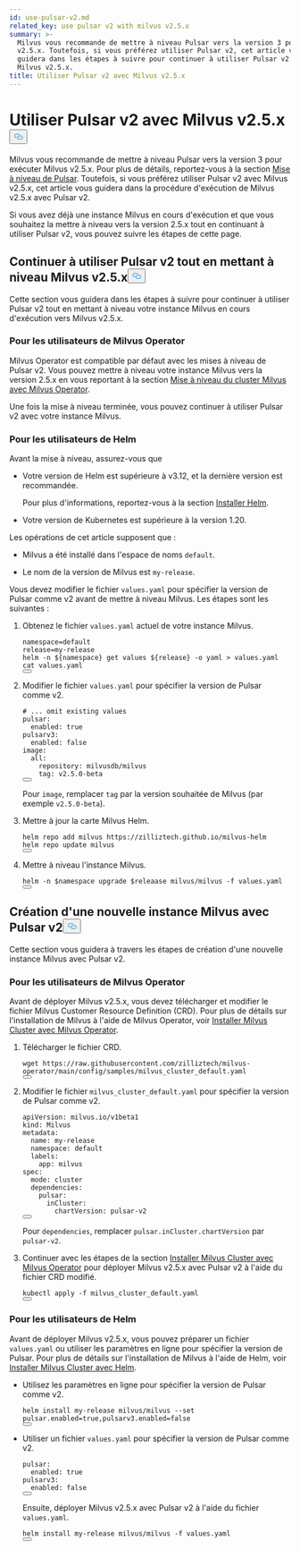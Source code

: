 ```yaml
---
id: use-pulsar-v2.md
related_key: use pulsar v2 with milvus v2.5.x
summary: >-
  Milvus vous recommande de mettre à niveau Pulsar vers la version 3 pour Milvus
  v2.5.x. Toutefois, si vous préférez utiliser Pulsar v2, cet article vous
  guidera dans les étapes à suivre pour continuer à utiliser Pulsar v2 avec
  Milvus v2.5.x.
title: Utiliser Pulsar v2 avec Milvus v2.5.x
---
```


<h1 id="Use-Pulsar-v2-with-Milvus-v25x" class="common-anchor-header">Utiliser Pulsar v2 avec Milvus v2.5.x<button data-href="#Use-Pulsar-v2-with-Milvus-v25x" class="anchor-icon" translate="no">
      <svg translate="no"
        aria-hidden="true"
        focusable="false"
        height="20"
        version="1.1"
        viewBox="0 0 16 16"
        width="16"
      >
        <path
          fill="#0092E4"
          fill-rule="evenodd"
          d="M4 9h1v1H4c-1.5 0-3-1.69-3-3.5S2.55 3 4 3h4c1.45 0 3 1.69 3 3.5 0 1.41-.91 2.72-2 3.25V8.59c.58-.45 1-1.27 1-2.09C10 5.22 8.98 4 8 4H4c-.98 0-2 1.22-2 2.5S3 9 4 9zm9-3h-1v1h1c1 0 2 1.22 2 2.5S13.98 12 13 12H9c-.98 0-2-1.22-2-2.5 0-.83.42-1.64 1-2.09V6.25c-1.09.53-2 1.84-2 3.25C6 11.31 7.55 13 9 13h4c1.45 0 3-1.69 3-3.5S14.5 6 13 6z"
        ></path>
      </svg>
    </button></h1><p>Milvus vous recommande de mettre à niveau Pulsar vers la version 3 pour exécuter Milvus v2.5.x. Pour plus de détails, reportez-vous à la section <a href="/docs/fr/v2.5.x/upgrade-pulsar-v3.md">Mise à niveau de Pulsar</a>. Toutefois, si vous préférez utiliser Pulsar v2 avec Milvus v2.5.x, cet article vous guidera dans la procédure d'exécution de Milvus v2.5.x avec Pulsar v2.</p>
<p>Si vous avez déjà une instance Milvus en cours d'exécution et que vous souhaitez la mettre à niveau vers la version 2.5.x tout en continuant à utiliser Pulsar v2, vous pouvez suivre les étapes de cette page.</p>
<h2 id="Continue-using-Pulsar-v2-while-upgrading-Milvus-v25x" class="common-anchor-header">Continuer à utiliser Pulsar v2 tout en mettant à niveau Milvus v2.5.x<button data-href="#Continue-using-Pulsar-v2-while-upgrading-Milvus-v25x" class="anchor-icon" translate="no">
      <svg translate="no"
        aria-hidden="true"
        focusable="false"
        height="20"
        version="1.1"
        viewBox="0 0 16 16"
        width="16"
      >
        <path
          fill="#0092E4"
          fill-rule="evenodd"
          d="M4 9h1v1H4c-1.5 0-3-1.69-3-3.5S2.55 3 4 3h4c1.45 0 3 1.69 3 3.5 0 1.41-.91 2.72-2 3.25V8.59c.58-.45 1-1.27 1-2.09C10 5.22 8.98 4 8 4H4c-.98 0-2 1.22-2 2.5S3 9 4 9zm9-3h-1v1h1c1 0 2 1.22 2 2.5S13.98 12 13 12H9c-.98 0-2-1.22-2-2.5 0-.83.42-1.64 1-2.09V6.25c-1.09.53-2 1.84-2 3.25C6 11.31 7.55 13 9 13h4c1.45 0 3-1.69 3-3.5S14.5 6 13 6z"
        ></path>
      </svg>
    </button></h2><p>Cette section vous guidera dans les étapes à suivre pour continuer à utiliser Pulsar v2 tout en mettant à niveau votre instance Milvus en cours d'exécution vers Milvus v2.5.x.</p>
<h3 id="For-Milvus-Operator-users" class="common-anchor-header">Pour les utilisateurs de Milvus Operator</h3><p>Milvus Operator est compatible par défaut avec les mises à niveau de Pulsar v2. Vous pouvez mettre à niveau votre instance Milvus vers la version 2.5.x en vous reportant à la section <a href="/docs/fr/v2.5.x/upgrade_milvus_cluster-operator.md">Mise à niveau du cluster Milvus avec Milvus Operator</a>.</p>
<p>Une fois la mise à niveau terminée, vous pouvez continuer à utiliser Pulsar v2 avec votre instance Milvus.</p>
<h3 id="For-Helm-users" class="common-anchor-header">Pour les utilisateurs de Helm</h3><p>Avant la mise à niveau, assurez-vous que</p>
<ul>
<li><p>Votre version de Helm est supérieure à v3.12, et la dernière version est recommandée.</p>
<p>Pour plus d'informations, reportez-vous à la section <a href="https://helm.sh/docs/intro/install/">Installer Helm</a>.</p></li>
<li><p>Votre version de Kubernetes est supérieure à la version 1.20.</p></li>
</ul>
<p>Les opérations de cet article supposent que :</p>
<ul>
<li><p>Milvus a été installé dans l'espace de noms <code translate="no">default</code>.</p></li>
<li><p>Le nom de la version de Milvus est <code translate="no">my-release</code>.</p></li>
</ul>
<p>Vous devez modifier le fichier <code translate="no">values.yaml</code> pour spécifier la version de Pulsar comme v2 avant de mettre à niveau Milvus. Les étapes sont les suivantes :</p>
<ol>
<li><p>Obtenez le fichier <code translate="no">values.yaml</code> actuel de votre instance Milvus.</p>
<pre><code translate="no" class="language-bash">namespace=default
release=my-release
helm -n <span class="hljs-variable">${namespace}</span> get values <span class="hljs-variable">${release}</span> -o yaml &gt; values.yaml
<span class="hljs-built_in">cat</span> values.yaml
<button class="copy-code-btn"></button></code></pre></li>
<li><p>Modifier le fichier <code translate="no">values.yaml</code> pour spécifier la version de Pulsar comme v2.</p>
<pre><code translate="no" class="language-yaml"><span class="hljs-comment"># ... omit existing values</span>
pulsar:
  enabled: <span class="hljs-literal">true</span>
pulsarv3:
  enabled: <span class="hljs-literal">false</span>
image:
  all:
    repository: milvusdb/milvus
    tag: v2.5.0-beta 
<button class="copy-code-btn"></button></code></pre>
<p>Pour <code translate="no">image</code>, remplacer <code translate="no">tag</code> par la version souhaitée de Milvus (par exemple <code translate="no">v2.5.0-beta</code>).</p></li>
<li><p>Mettre à jour la carte Milvus Helm.</p>
<pre><code translate="no" class="language-bash">helm repo <span class="hljs-keyword">add</span> milvus https:<span class="hljs-comment">//zilliztech.github.io/milvus-helm</span>
helm repo update milvus
<button class="copy-code-btn"></button></code></pre></li>
<li><p>Mettre à niveau l'instance Milvus.</p>
<pre><code translate="no" class="language-bash">helm -n <span class="hljs-variable">$namespace</span> upgrade <span class="hljs-variable">$releaase</span> milvus/milvus -f values.yaml
<button class="copy-code-btn"></button></code></pre></li>
</ol>
<h2 id="Creating-a-new-Milvus-instance-with-Pulsar-v2" class="common-anchor-header">Création d'une nouvelle instance Milvus avec Pulsar v2<button data-href="#Creating-a-new-Milvus-instance-with-Pulsar-v2" class="anchor-icon" translate="no">
      <svg translate="no"
        aria-hidden="true"
        focusable="false"
        height="20"
        version="1.1"
        viewBox="0 0 16 16"
        width="16"
      >
        <path
          fill="#0092E4"
          fill-rule="evenodd"
          d="M4 9h1v1H4c-1.5 0-3-1.69-3-3.5S2.55 3 4 3h4c1.45 0 3 1.69 3 3.5 0 1.41-.91 2.72-2 3.25V8.59c.58-.45 1-1.27 1-2.09C10 5.22 8.98 4 8 4H4c-.98 0-2 1.22-2 2.5S3 9 4 9zm9-3h-1v1h1c1 0 2 1.22 2 2.5S13.98 12 13 12H9c-.98 0-2-1.22-2-2.5 0-.83.42-1.64 1-2.09V6.25c-1.09.53-2 1.84-2 3.25C6 11.31 7.55 13 9 13h4c1.45 0 3-1.69 3-3.5S14.5 6 13 6z"
        ></path>
      </svg>
    </button></h2><p>Cette section vous guidera à travers les étapes de création d'une nouvelle instance Milvus avec Pulsar v2.</p>
<h3 id="For-Milvus-Operator-users" class="common-anchor-header">Pour les utilisateurs de Milvus Operator</h3><p>Avant de déployer Milvus v2.5.x, vous devez télécharger et modifier le fichier Milvus Customer Resource Definition (CRD). Pour plus de détails sur l'installation de Milvus à l'aide de Milvus Operator, voir <a href="/docs/fr/v2.5.x/install_cluster-milvusoperator.md">Installer Milvus Cluster avec Milvus Operator</a>.</p>
<ol>
<li><p>Télécharger le fichier CRD.</p>
<pre><code translate="no" class="language-bash">wget <span class="hljs-attr">https</span>:<span class="hljs-comment">//raw.githubusercontent.com/zilliztech/milvus-operator/main/config/samples/milvus_cluster_default.yaml</span>
<button class="copy-code-btn"></button></code></pre></li>
<li><p>Modifier le fichier <code translate="no">milvus_cluster_default.yaml</code> pour spécifier la version de Pulsar comme v2.</p>
<pre><code translate="no" class="language-yaml"><span class="hljs-attr">apiVersion</span>: milvus.<span class="hljs-property">io</span>/v1beta1
<span class="hljs-attr">kind</span>: <span class="hljs-title class_">Milvus</span>
<span class="hljs-attr">metadata</span>:
  <span class="hljs-attr">name</span>: my-release
  <span class="hljs-attr">namespace</span>: <span class="hljs-keyword">default</span>
  <span class="hljs-attr">labels</span>:
    <span class="hljs-attr">app</span>: milvus
<span class="hljs-attr">spec</span>:
  <span class="hljs-attr">mode</span>: cluster
  <span class="hljs-attr">dependencies</span>:
    <span class="hljs-attr">pulsar</span>:
      <span class="hljs-attr">inCluster</span>:
        <span class="hljs-attr">chartVersion</span>: pulsar-v2
<button class="copy-code-btn"></button></code></pre>
<p>Pour <code translate="no">dependencies</code>, remplacer <code translate="no">pulsar.inCluster.chartVersion</code> par <code translate="no">pulsar-v2</code>.</p></li>
<li><p>Continuer avec les étapes de la section <a href="https://milvus.io/docs/install_cluster-milvusoperator.md#Deploy-Milvus">Installer Milvus Cluster avec Milvus Operator</a> pour déployer Milvus v2.5.x avec Pulsar v2 à l'aide du fichier CRD modifié.</p>
<pre><code translate="no" class="language-bash">kubectl apply -f milvus_cluster_default.yaml
<button class="copy-code-btn"></button></code></pre></li>
</ol>
<h3 id="For-Helm-users" class="common-anchor-header">Pour les utilisateurs de Helm</h3><p>Avant de déployer Milvus v2.5.x, vous pouvez préparer un fichier <code translate="no">values.yaml</code> ou utiliser les paramètres en ligne pour spécifier la version de Pulsar. Pour plus de détails sur l'installation de Milvus à l'aide de Helm, voir <a href="/docs/fr/v2.5.x/install_cluster-helm.md">Installer Milvus Cluster avec Helm</a>.</p>
<ul>
<li><p>Utilisez les paramètres en ligne pour spécifier la version de Pulsar comme v2.</p>
<pre><code translate="no" class="language-bash">helm install my-release milvus/milvus --<span class="hljs-built_in">set</span> pulsar.enabled=<span class="hljs-literal">true</span>,pulsarv3.enabled=<span class="hljs-literal">false</span>
<button class="copy-code-btn"></button></code></pre></li>
<li><p>Utiliser un fichier <code translate="no">values.yaml</code> pour spécifier la version de Pulsar comme v2.</p>
<pre><code translate="no" class="language-yaml"><span class="hljs-attr">pulsar</span>:
  <span class="hljs-attr">enabled</span>: <span class="hljs-literal">true</span>
<span class="hljs-attr">pulsarv3</span>:
  <span class="hljs-attr">enabled</span>: <span class="hljs-literal">false</span>
<button class="copy-code-btn"></button></code></pre>
<p>Ensuite, déployer Milvus v2.5.x avec Pulsar v2 à l'aide du fichier <code translate="no">values.yaml</code>.</p>
<pre><code translate="no" class="language-bash">helm install my-release milvus/milvus -f values.yaml
<button class="copy-code-btn"></button></code></pre></li>
</ul>
